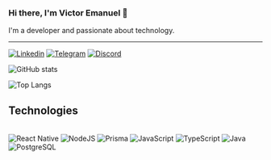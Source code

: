 ### Hi there, I'm Victor Emanuel 👋
I'm a developer and passionate about technology.

<hr>

[![Linkedin](https://img.shields.io/badge/LinkedIn-0077B5?style=for-the-badge&logo=linkedin&logoColor=white)](https://www.linkedin.com/in/victoremanuell/)
[![Telegram](https://img.shields.io/badge/Telegram-2CA5E0?style=for-the-badge&logo=telegram&logoColor=white)](https://t.me/VictorEmanuell)
[![Discord](https://img.shields.io/badge/Discord-7289DA?style=for-the-badge&logo=discord&logoColor=white)](https://discordapp.com/users/370716310147039234)

![GitHub stats](https://github-readme-stats.vercel.app/api?username=victoremanuell&show_icons=true&theme=transparent&border_radius=8&hide_rank=true)

![Top Langs](https://github-readme-stats.vercel.app/api/top-langs/?username=victoremanuell&layout=compact&theme=transparent&border_radius=8&card_width=408)

## Technologies

<div style="display: inline_block"><br/>
  <img aling="center" alt="React Native" src="https://img.shields.io/badge/React_Native-20232A?style=for-the-badge&logo=react&logoColor=61DAFB">
  <img aling="center" alt="NodeJS" src="https://img.shields.io/badge/Node.js-43853D?style=for-the-badge&logo=node.js&logoColor=white">
  <img aling="center" alt="Prisma" src="https://img.shields.io/badge/Prisma-3982CE?style=for-the-badge&logo=Prisma&logoColor=white">
  <img aling="center" alt="JavaScript" src="https://img.shields.io/badge/JavaScript-F7DF1E?style=for-the-badge&logo=javascript&logoColor=black">
  <img aling="center" alt="TypeScript" src="https://img.shields.io/badge/TypeScript-007ACC?style=for-the-badge&logo=typescript&logoColor=white">
  <img aling="center" alt="Java" src="https://img.shields.io/badge/Java-ED8B00?style=for-the-badge&logo=openjdk&logoColor=white">
  <img aling="center" alt="PostgreSQL" src="https://img.shields.io/badge/PostgreSQL-316192?style=for-the-badge&logo=postgresql&logoColor=white">
</div>
<br/>

<!--
**VictorEmanuell/VictorEmanuell** is a ✨ _special_ ✨ repository because its `README.md` (this file) appears on your GitHub profile.

Here are some ideas to get you started:

- 🔭 I’m currently working on ...
- 🌱 I’m currently learning ...
- 👯 I’m looking to collaborate on ...
- 🤔 I’m looking for help with ...
- 💬 Ask me about ...
- 📫 How to reach me: ...
- 😄 Pronouns: ...
- ⚡ Fun fact: ...
-->
